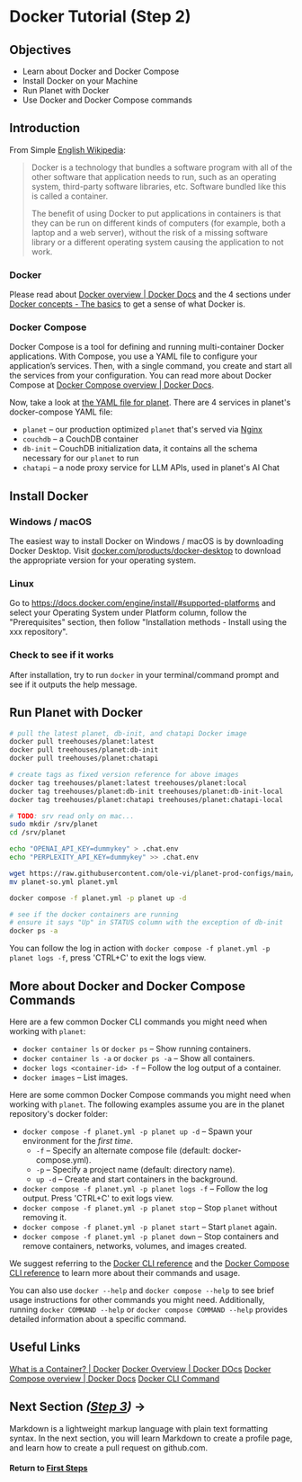 ﻿# Docker Tutorial (Step 2)

## Objectives

- Learn about Docker and Docker Compose
- Install Docker on your Machine
- Run Planet with Docker
- Use Docker and Docker Compose commands

## Introduction

From Simple [English Wikipedia](https://en.wikipedia.org/wiki/Docker_%28software%29):

> Docker is a technology that bundles a software program with all of the other software that application needs to run, such as an operating system, third-party software libraries, etc. Software bundled like this is called a container.
>
> The benefit of using Docker to put applications in containers is that they can be run on different kinds of computers (for example, both a laptop and a web server), without the risk of a missing software library or a different operating system causing the application to not work.

### Docker

Please read about [Docker overview | Docker Docs](https://docs.docker.com/guides/docker-overview/) and the 4 sections under [Docker concepts - The basics](https://docs.docker.com/guides/docker-concepts/the-basics/what-is-a-container/) to get a sense of what Docker is.

### Docker Compose

Docker Compose is a tool for defining and running multi-container Docker applications. With Compose, you use a YAML file to configure your application’s services. Then, with a single command, you create and start all the services from your configuration. You can read more about Docker Compose at [Docker Compose overview | Docker Docs](https://docs.docker.com/compose/).

Now, take a look at [the YAML file for planet](https://github.com/open-learning-exchange/planet/blob/master/docker/planet.yml). There are 4 services in planet's docker-compose YAML file:

- `planet` – our production optimized `planet` that's served via [Nginx](https://kinsta.com/knowledgebase/what-is-nginx/)
- `couchdb` – a CouchDB container
- `db-init` – CouchDB initialization data, it contains all the schema necessary for our `planet` to run
- `chatapi` – a node proxy service for LLM APIs, used in planet's AI Chat

## Install Docker

### Windows / macOS
The easiest way to install Docker on Windows / macOS is by downloading Docker Desktop. Visit [docker.com/products/docker-desktop](https://www.docker.com/products/docker-desktop/) to download the appropriate version for your operating system.

### Linux

Go to https://docs.docker.com/engine/install/#supported-platforms and select your Operating System under Platform column, follow the "Prerequisites" section, then follow "Installation methods - Install using the xxx repository".

### Check to see if it works

After installation, try to run `docker` in your terminal/command prompt and see if it outputs the help message.

## Run Planet with Docker

```bash
# pull the latest planet, db-init, and chatapi Docker image
docker pull treehouses/planet:latest
docker pull treehouses/planet:db-init
docker pull treehouses/planet:chatapi

# create tags as fixed version reference for above images
docker tag treehouses/planet:latest treehouses/planet:local
docker tag treehouses/planet:db-init treehouses/planet:db-init-local
docker tag treehouses/planet:chatapi treehouses/planet:chatapi-local

# TODO: srv read only on mac...
sudo mkdir /srv/planet
cd /srv/planet

echo "OPENAI_API_KEY=dummykey" > .chat.env
echo "PERPLEXITY_API_KEY=dummykey" >> .chat.env

wget https://raw.githubusercontent.com/ole-vi/planet-prod-configs/main/planet-so.yml
mv planet-so.yml planet.yml

docker compose -f planet.yml -p planet up -d

# see if the docker containers are running
# ensure it says "Up" in STATUS column with the exception of db-init
docker ps -a
```

You can follow the log in action with `docker compose -f planet.yml -p planet logs -f`, press 'CTRL+C' to exit the logs view.

## More about Docker and Docker Compose Commands

Here are a few common Docker CLI commands you might need when working with `planet`:

- `docker container ls` or `docker ps` – Show running containers.
- `docker container ls -a` or `docker ps -a` – Show all containers.
- `docker logs <container-id> -f` – Follow the log output of a container.
- `docker images` – List images.

Here are some common Docker Compose commands you might need when working with `planet`. The following examples assume you are in the planet repository's docker folder:

- `docker compose -f planet.yml -p planet up -d` – Spawn your environment for the *first time*.
  - `-f` – Specify an alternate compose file (default: docker-compose.yml).
  - `-p` – Specify a project name (default: directory name).
  - `up -d` – Create and start containers in the background.
- `docker compose -f planet.yml -p planet logs -f` – Follow the log output. Press 'CTRL+C' to exit logs view.
- `docker compose -f planet.yml -p planet stop` – Stop `planet` without removing it.
- `docker compose -f planet.yml -p planet start` – Start `planet` again.
- `docker compose -f planet.yml -p planet down` – Stop containers and remove containers, networks, volumes, and images created.

We suggest referring to the [Docker CLI reference](https://docs.docker.com/engine/reference/commandline/cli/) and the [Docker Compose CLI reference](https://docs.docker.com/compose/reference/) to learn more about their commands and usage.

You can also use `docker --help` and `docker compose --help` to see brief usage instructions for other commands you might need. Additionally, running `docker COMMAND --help` or `docker compose COMMAND --help` provides detailed information about a specific command.

## Useful Links

[What is a Container? | Docker](https://www.docker.com/resources/what-container/)
[Docker Overview | Docker DOcs](https://docs.docker.com/guides/docker-overview/)
[Docker Compose overview | Docker Docs](https://docs.docker.com/compose/)
[Docker CLI Command](https://docs.docker.com/engine/reference/commandline/cli/)

## Next Section _([Step 3](vi-github-and-markdown.md))_ **→**

Markdown is a lightweight markup language with plain text formatting syntax. In the next section, you will learn Markdown to create a profile page, and learn how to create a pull request on github.com.

#### Return to [First Steps](vi-first-steps.md#Step_2_-_Planet_and_Docker)
